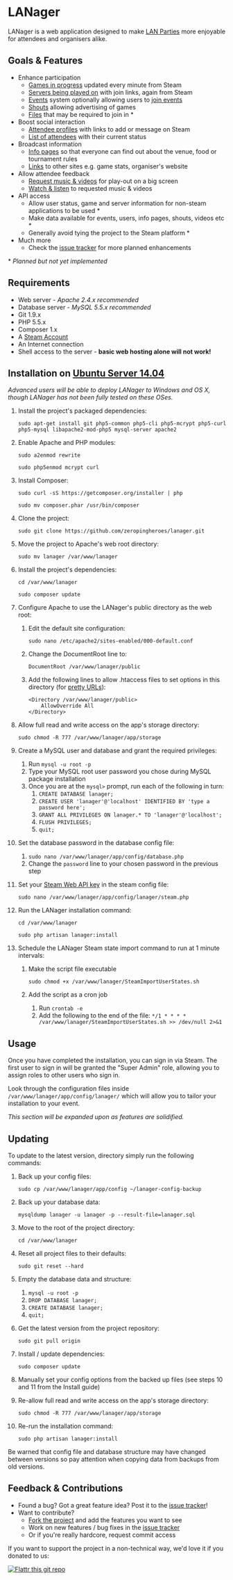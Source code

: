 LANager
=======

LANager is a web application designed to make [LAN Parties](https://en.wikipedia.org/wiki/Lan_party)
more enjoyable for attendees and organisers alike.

## Goals & Features

* Enhance participation
	* [Games in progress](http://zeropingheroes.co.uk/wp-content/gallery/lanager/games.png) updated every minute from Steam
	* [Servers being played on](http://zeropingheroes.co.uk/wp-content/gallery/lanager/servers.png) with join links, again from Steam
	* [Events](http://zeropingheroes.co.uk/wp-content/gallery/lanager/lanager-timetable.png) system optionally allowing users to [join events](http://zeropingheroes.co.uk/wp-content/gallery/lanager/event-signups.png)
	* [Shouts](http://zeropingheroes.co.uk/wp-content/gallery/lanager/shouts.png) allowing advertising of games
	* [Files](http://zeropingheroes.co.uk/wp-content/gallery/lanager-old/files.png) that may be required to join in *
* Boost social interaction
	* [Attendee profiles](http://zeropingheroes.co.uk/wp-content/gallery/lanager/profile.png) with links to add or message on Steam
	* [List of attendees](http://zeropingheroes.co.uk/wp-content/gallery/lanager/people.png) with their current status
* Broadcast information
	* [Info pages](http://zeropingheroes.co.uk/wp-content/gallery/lanager/info_0.png) so that everyone can find out about the venue, food or tournament rules  
	* [Links](http://zeropingheroes.co.uk/wp-content/gallery/lanager/links.png) to other sites e.g. game stats, organiser's website 
* Allow attendee feedback
	* [Request music & videos](http://zeropingheroes.co.uk/wp-content/gallery/lanager/playlist.png) for play-out on a big screen
	* [Watch & listen](http://zeropingheroes.co.uk/wp-content/gallery/lanager-old/playlist_screen.png) to requested music & videos
* API access
	* Allow user status, game and server information for non-steam applications to be used *
	* Make data available for events, users, info pages, shouts, videos etc *
	* Generally avoid tying the project to the Steam platform *
* Much more
	* Check the [issue tracker](https://github.com/zeropingheroes/lanager-core/issues?labels=enhancement&milestone=&page=1&state=open) for more planned enhancements

\* *Planned but not yet implemented*

## Requirements
* Web server - *Apache 2.4.x recommended*
* Database server - *MySQL 5.5.x recommended*
* Git 1.9.x
* PHP 5.5.x
* Composer 1.x
* A [Steam Account](https://store.steampowered.com/join/)
* An Internet connection
* Shell access to the server - **basic web hosting alone will not work!** 

## Installation on [Ubuntu Server 14.04](http://www.ubuntu.com/download/server)

*Advanced users will be able to deploy LANager to Windows and OS X, though LANager has not been fully tested on these OSes.*

1. Install the project's packaged dependencies:

	`sudo apt-get install git php5-common php5-cli php5-mcrypt php5-curl php5-mysql libapache2-mod-php5 mysql-server apache2`

2. Enable Apache and PHP modules:

	`sudo a2enmod rewrite`

	`sudo php5enmod mcrypt curl`

3. Install Composer:

	`sudo curl -sS https://getcomposer.org/installer | php`

	`sudo mv composer.phar /usr/bin/composer`

4. Clone the project:

	`sudo git clone https://github.com/zeropingheroes/lanager.git`

5. Move the project to Apache's web root directory:

	`sudo mv lanager /var/www/lanager`

6. Install the project's dependencies:

	`cd /var/www/lanager`
	
	`sudo composer update`

7. Configure Apache to use the LANager's public directory as the web root:

	1. Edit the default site configuration:

		`sudo nano /etc/apache2/sites-enabled/000-default.conf`

	2. Change the DocumentRoot line to:
	
		`DocumentRoot /var/www/lanager/public`

	3. Add the following lines to allow .htaccess files to set options in this directory (for [pretty URLs](http://laravel.com/docs/4.2/installation#pretty-urls)):
	
		```
		<Directory /var/www/lanager/public>
			AllowOverride All
		</Directory>
		```

8. Allow full read and write access on the app's storage directory:

	`sudo chmod -R 777 /var/www/lanager/app/storage`
	
9. Create a MySQL user and database and grant the required privileges:
    
	1. Run `mysql -u root -p`
	2. Type your MySQL root user password you chose during MySQL package installation
	3. Once you are at the `mysql>` prompt, run each of the following in turn:
		1. `CREATE DATABASE lanager;`
		2. `CREATE USER 'lanager'@'localhost' IDENTIFIED BY 'type a password here';`
		3. `GRANT ALL PRIVILEGES ON lanager.* TO 'lanager'@'localhost';`
		4. `FLUSH PRIVILEGES;`
		5. `quit;`

10. Set the database password in the database config file:

	1. `sudo nano /var/www/lanager/app/config/database.php`
	2. Change the `password` line to your chosen password in the previous step

11. Set your [Steam Web API key](http://steamcommunity.com/dev/apikey) in the steam config file:

	`sudo nano /var/www/lanager/app/config/lanager/steam.php`

12. Run the LANager installation command:

	`cd /var/www/lanager`
	
	`sudo php artisan lanager:install`

13. Schedule the LANager Steam state import command to run at 1 minute intervals:

	1. Make the script file executable
		
		`sudo chmod +x /var/www/lanager/SteamImportUserStates.sh`
	
	2. Add the script as a cron job
		
		1. Run `crontab -e`
		2. Add the following to the end of the file:
		`*/1 * * * * /var/www/lanager/SteamImportUserStates.sh >> /dev/null 2>&1`

## Usage

Once you have completed the installation, you can sign in via Steam. The first user to sign in will be granted the "Super Admin" role, allowing you to assign roles to other users who sign in.

Look through the configuration files inside `/var/www/lanager/app/config/lanager/` which will allow you to tailor your installation to your event.  

*This section will be expanded upon as features are solidified.*

## Updating

To update to the latest version,  directory simply run the following commands:

1. Back up your config files:

	`sudo cp /var/www/lanager/app/config ~/lanager-config-backup`

2. Back up your database data:

	`mysqldump lanager -u lanager -p --result-file=lanager.sql`

3. Move to the root of the project directory:

	`cd /var/www/lanager`

4. Reset all project files to their defaults:

	`sudo git reset --hard`

5. Empty the database data and structure:

	1. `mysql -u root -p`
	2. `DROP DATABASE lanager;`
	3. `CREATE DATABASE lanager;`
	4. `quit;`

5. Get the latest version from the project repository:
	
	`sudo git pull origin`

6. Install / update dependencies:

	`sudo composer update`

7. Manually set your config options from the backed up files (see steps 10 and 11 from the Install guide)

8. Re-allow full read and write access on the app's storage directory:

	`sudo chmod -R 777 /var/www/lanager/app/storage`

8. Re-run the installation command:
	
	`sudo php artisan lanager:install`

Be warned that config file and database structure may have changed between versions so pay attention when copying data from backups from old versions.


## Feedback & Contributions

* Found a bug? Got a great feature idea? Post it to the [issue tracker](https://github.com/zeropingheroes/lanager/issues)!
* Want to contribute?
	* [Fork the project](https://github.com/zeropingheroes/lanager/fork) and add the features you want to see
	* Work on new features / bug fixes in the [issue tracker](https://github.com/zeropingheroes/lanager/issues)
	* Or if you're really hardcore, request commit access

If you want to support the project in a non-technical way, we'd love it if you donated to us:

[![Flattr this git repo](http://api.flattr.com/button/flattr-badge-large.png)](https://flattr.com/submit/auto?user_id=zeropingheroes&url=https%3A%2F%2Fgithub.com%2Fzeropingheroes%2Flanager)
